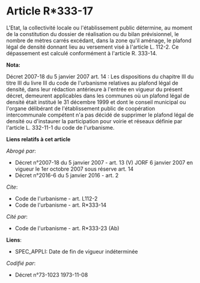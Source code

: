 # Article R*333-17

L'Etat, la collectivité locale ou l'établissement public détermine, au moment de la constitution du dossier de réalisation ou
du bilan prévisionnel, le nombre de mètres carrés excédant, dans la zone qu'il aménage, le plafond légal de densité donnant
lieu au versement visé à l'article L. 112-2. Ce dépassement est calculé conformément à l'article R. 333-14.

**Nota:**

Décret 2007-18 du 5 janvier 2007 art. 14 : Les dispositions du chapitre III du titre III du livre III du code de l'urbanisme
relatives au plafond légal de densité, dans leur rédaction antérieure à l'entrée en vigueur du présent décret, demeurent
applicables dans les communes où un plafond légal de densité était institué le 31 décembre 1999 et dont le conseil municipal
ou l'organe délibérant de l'établissement public de coopération intercommunale compétent n'a pas décidé de supprimer le
plafond légal de densité ou d'instaurer la participation pour voirie et réseaux définie par l'article L. 332-11-1 du code de
l'urbanisme.

**Liens relatifs à cet article**

_Abrogé par_:

  - Décret n°2007-18 du 5 janvier 2007 - art. 13 (V) JORF 6 janvier 2007 en vigueur le 1er octobre 2007 sous réserve art. 14
  - Décret n°2016-6 du 5 janvier 2016 - art. 2

_Cite_:

  - Code de l'urbanisme - art. L112-2
  - Code de l'urbanisme - art. R*333-14

_Cité par_:

  - Code de l'urbanisme - art. R*333-23 (Ab)

**Liens**:

  - SPEC_APPLI: Date de fin de vigueur indéterminée

_Codifié par_:

  - Décret n°73-1023 1973-11-08
